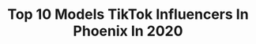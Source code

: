 ---
title: Top 10 Models TikTok Influencers In Phoenix In 2020
description: >-
  Find top models TikTok influencers in Phoenix in 2020. Most popular hashtags: #quarantine #mycrib #makeup #jumpman.
platform: TikTok
profiles:
  - username: "the.rebecca.rose"
    fullname: >-
      Rebecca Rose
    location: "United States"
    followers: 197902
    engagement: 1253
    commentsToLikes: 0.017521
    id: ck7zoze4zmnm90j78688dox4x
    verified: false
    hashtags: "#love, #damn, #humor, #blingeffect"
  - username: "lm.meets"
    fullname: >-
      lm.meets
    location: "United States"
    followers: 18106
    engagement: 244
    commentsToLikes: 0.016209
    id: ck8trb4gqqwyi0j78q14euf2r
    verified: false
    hashtags: "#tigerking, #fashon, #interviews, #makeup"
  - username: "princess_the_gsd"
    fullname: >-
      Princess the Gsd
    location: "United States"
    followers: 5611
    engagement: 2925
    commentsToLikes: 0.103585
    id: cka0u3ltqslvo0i787kuhnn2k
    verified: false
    hashtags: "#pics, #cutie, #scary, #pheonix"
  - username: "angelicinfernoart"
    fullname: >-
      angelicinfernoart
    location: "United States"
    followers: 2113
    engagement: 2956
    commentsToLikes: 0.029075
    id: cka0u3mgcsm5l0i78rlqbpils
    verified: false
    hashtags: "#norsemythology, #mushroom, #monster, #copicmarkers"
  - username: "nataliataylorofficial"
    fullname: >-
      Natalia Taylor
    location: "United States"
    followers: 449750
    engagement: 2134
    commentsToLikes: 0.013197
    id: ck83z49yixl1b0j787yqcdldg
    verified: true
    hashtags: "#catsoftiktok, #dustbag, #runway, #mycrib"
  - username: "vargasmakery"
    fullname: >-
      Scott Vargas
    location: "United States"
    followers: 17756
    engagement: 722
    commentsToLikes: 0.057304
    id: ck8s8j6eztz5w0j785o7d0dyq
    verified: false
    hashtags: "#billsmafia, #billsbillsbills, #atlanta, #dabears"
  - username: "frank.wilder"
    fullname: >-
      Franksy
    location: "United States"
    followers: 52211
    engagement: 913
    commentsToLikes: 0.017891
    id: ck920yt55ga5f0j78szoecqz9
    verified: false
    hashtags: "#artistontiktok, #david, #jewerymaking, #cybertruck"
  - username: "monicaaksamit"
    fullname: >-
      Monica Aksamit
    location: "United States"
    followers: 4017
    engagement: 2017
    commentsToLikes: 0.203591
    id: ck9v184ynfxrk0j78ifbsdru8
    verified: true
    hashtags: "#makija, #wanderlust, #homeproject, #postmalone"
  - username: "minniethecorgo"
    fullname: >-
      minniethecorgo
    location: "United States"
    followers: 253377
    engagement: 2418
    commentsToLikes: 0.028909
    id: ck8kdqnak6zl70j78zb07smjv
    verified: false
    hashtags: "#superlatives, #duet, #tiktokrestarea, #randomthings"
  - username: "_.mildredddd._"
    fullname: >-
      Mildred (200k!!?🖤)
    location: "United States"
    followers: 192502
    engagement: 2355
    commentsToLikes: 0.034054
    id: ck92v69q3p8mj0j78uc21s4gd
    verified: false
    hashtags: "#mycrib, #spacethings, #greenvspurple, #greenscreen"
---